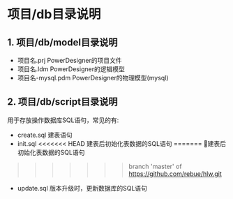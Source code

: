 # 项目/db目录说明

## 1. 项目/db/model目录说明

- 项目名.prj
  PowerDesigner的项目文件
- 项目名.ldm
  PowerDesigner的逻辑模型
- 项目名-mysql.pdm
  PowerDesigner的物理模型(mysql)

## 2. 项目/db/script目录说明

用于存放操作数据库SQL语句，常见的有:

- create.sql
  建表语句
- init.sql
<<<<<<< HEAD
  建表后初始化表数据的SQL语句
=======
  建表后初始化表数据的SQL语句
>>>>>>> branch 'master' of https://github.com/rebue/hlw.git
- update.sql
  版本升级时，更新数据库的SQL语句
